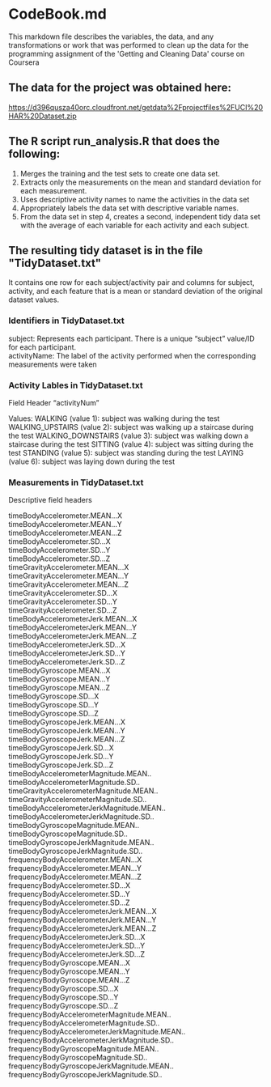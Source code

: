 # CodeBook.md
This markdown file describes the variables, the data, and any transformations or work that was performed to clean up the data
for the programming assignment of the 'Getting and Cleaning Data' course on Coursera

## The data for the project was obtained here:
https://d396qusza40orc.cloudfront.net/getdata%2Fprojectfiles%2FUCI%20HAR%20Dataset.zip

## The R script run_analysis.R that does the following:

1) Merges the training and the test sets to create one data set.
2) Extracts only the measurements on the mean and standard deviation for each measurement.
3) Uses descriptive activity names to name the activities in the data set
4) Appropriately labels the data set with descriptive variable names.
5) From the data set in step 4, creates a second, independent tidy data set with the average of each variable for each activity and each subject.


## The resulting tidy dataset is in the file "TidyDataset.txt"
It contains one row for each subject/activity pair and columns for subject, activity, and each feature 
that is a mean or standard deviation of the original dataset values.

### Identifiers in TidyDataset.txt
subject: Represents each participant. There is a unique “subject” value/ID for each participant.                                      
activityName: The label of the activity performed when the corresponding measurements were taken                                 

### Activity Lables in TidyDataset.txt
Field Header “activityNum”

Values:
WALKING (value 1): subject was walking during the test
WALKING_UPSTAIRS (value 2): subject was walking up a staircase during the test
WALKING_DOWNSTAIRS (value 3): subject was walking down a staircase during the test
SITTING (value 4): subject was sitting during the test
STANDING (value 5): subject was standing during the test
LAYING (value 6): subject was laying down during the test

### Measurements in TidyDataset.txt
Descriptive field headers                                

timeBodyAccelerometer.MEAN...X                
timeBodyAccelerometer.MEAN...Y                
timeBodyAccelerometer.MEAN...Z                
timeBodyAccelerometer.SD...X                   
timeBodyAccelerometer.SD...Y                   
timeBodyAccelerometer.SD...Z                  
timeGravityAccelerometer.MEAN...X             
timeGravityAccelerometer.MEAN...Y             
timeGravityAccelerometer.MEAN...Z             
timeGravityAccelerometer.SD...X               
timeGravityAccelerometer.SD...Y               
timeGravityAccelerometer.SD...Z               
timeBodyAccelerometerJerk.MEAN...X            
timeBodyAccelerometerJerk.MEAN...Y            
timeBodyAccelerometerJerk.MEAN...Z            
timeBodyAccelerometerJerk.SD...X              
timeBodyAccelerometerJerk.SD...Y              
timeBodyAccelerometerJerk.SD...Z              
timeBodyGyroscope.MEAN...X                    
timeBodyGyroscope.MEAN...Y                    
timeBodyGyroscope.MEAN...Z                    
timeBodyGyroscope.SD...X                      
timeBodyGyroscope.SD...Y                      
timeBodyGyroscope.SD...Z                      
timeBodyGyroscopeJerk.MEAN...X                
timeBodyGyroscopeJerk.MEAN...Y                
timeBodyGyroscopeJerk.MEAN...Z                
timeBodyGyroscopeJerk.SD...X                  
timeBodyGyroscopeJerk.SD...Y                  
timeBodyGyroscopeJerk.SD...Z                  
timeBodyAccelerometerMagnitude.MEAN..         
timeBodyAccelerometerMagnitude.SD..           
timeGravityAccelerometerMagnitude.MEAN..      
timeGravityAccelerometerMagnitude.SD..        
timeBodyAccelerometerJerkMagnitude.MEAN..     
timeBodyAccelerometerJerkMagnitude.SD..       
timeBodyGyroscopeMagnitude.MEAN..             
timeBodyGyroscopeMagnitude.SD..               
timeBodyGyroscopeJerkMagnitude.MEAN..         
timeBodyGyroscopeJerkMagnitude.SD..           
frequencyBodyAccelerometer.MEAN...X           
frequencyBodyAccelerometer.MEAN...Y           
frequencyBodyAccelerometer.MEAN...Z           
frequencyBodyAccelerometer.SD...X             
frequencyBodyAccelerometer.SD...Y             
frequencyBodyAccelerometer.SD...Z             
frequencyBodyAccelerometerJerk.MEAN...X       
frequencyBodyAccelerometerJerk.MEAN...Y       
frequencyBodyAccelerometerJerk.MEAN...Z       
frequencyBodyAccelerometerJerk.SD...X         
frequencyBodyAccelerometerJerk.SD...Y         
frequencyBodyAccelerometerJerk.SD...Z         
frequencyBodyGyroscope.MEAN...X               
frequencyBodyGyroscope.MEAN...Y               
frequencyBodyGyroscope.MEAN...Z               
frequencyBodyGyroscope.SD...X                 
frequencyBodyGyroscope.SD...Y                 
frequencyBodyGyroscope.SD...Z                 
frequencyBodyAccelerometerMagnitude.MEAN..    
frequencyBodyAccelerometerMagnitude.SD..      
frequencyBodyAccelerometerJerkMagnitude.MEAN..
frequencyBodyAccelerometerJerkMagnitude.SD..  
frequencyBodyGyroscopeMagnitude.MEAN..        
frequencyBodyGyroscopeMagnitude.SD..         
frequencyBodyGyroscopeJerkMagnitude.MEAN..   
frequencyBodyGyroscopeJerkMagnitude.SD..      
